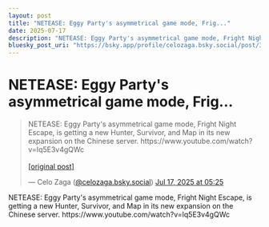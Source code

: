 ```yaml
---
layout: post
title: "NETEASE: Eggy Party's asymmetrical game mode, Frig..."
date: 2025-07-17
description: "NETEASE: Eggy Party's asymmetrical game mode, Fright Night Escape, is getting a new Hunter, Survivor, and Map in its new expansion on the Chinese server..."
bluesky_post_uri: "https://bsky.app/profile/celozaga.bsky.social/post/3lu56yjchms26"
---
```


<h1 class="bluesky-post-title">NETEASE: Eggy Party's asymmetrical game mode, Frig...</h1>

<blockquote class="bluesky-embed" data-bluesky-uri="at://did:plc:lmh6rennptq77inaztnovw4b/app.bsky.feed.post/3lu56yjchms26" data-bluesky-embed-color-mode="system">
<p lang="">NETEASE: Eggy Party's asymmetrical game mode, Fright Night Escape, is getting a new Hunter, Survivor, and Map in its new expansion on the Chinese server. https://www.youtube.com/watch?v=Iq5E3v4gQWc<br><br><a href="https://bsky.app/profile/celozaga.bsky.social/post/3lu56yjchms26">[original post]</a></p>
&mdash; Celo Zaga (<a href="https://bsky.app/profile/did:plc:lmh6rennptq77inaztnovw4b?ref_src=embed">@celozaga.bsky.social</a>) <a href="https://bsky.app/profile/celozaga.bsky.social/post/3lu56yjchms26?ref_src=embed">Jul 17, 2025 at 05:25</a>
</blockquote>
<script async src="https://embed.bsky.app/static/embed.js" charset="utf-8"></script>

<p class="bluesky-post-description">NETEASE: Eggy Party's asymmetrical game mode, Fright Night Escape, is getting a new Hunter, Survivor, and Map in its new expansion on the Chinese server. https://www.youtube.com/watch?v=Iq5E3v4gQWc</p>
